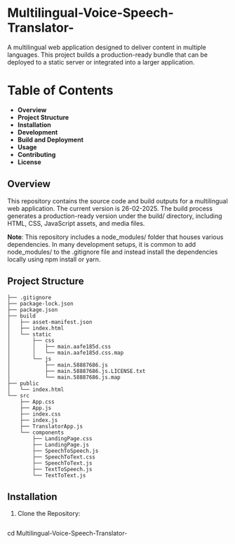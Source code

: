 # Multilingual-Voice-Speech-Translator-
A multilingual web application designed to deliver content in multiple languages. This project builds a production-ready bundle that can be deployed to a static server or integrated into a larger application.
# Table of Contents
  - **Overview**
  - **Project Structure**
  - **Installation**
  - **Development**
  - **Build and Deployment**
  - **Usage**
  - **Contributing**
  - **License**
## Overview
This repository contains the source code and build outputs for a multilingual web application. The current version is 26-02-2025. The build process generates a production-ready version under the build/ directory, including HTML, CSS, JavaScript assets, and media files.

**Note**: This repository includes a node_modules/ folder that houses various dependencies. In many development setups, it is common to add node_modules/ to the .gitignore file and instead install the dependencies locally using npm install or yarn.

## Project Structure

```/Multilingual-Voice-Speech-Translator-
├── .gitignore
├── package-lock.json
├── package.json
├── build
│   ├── asset-manifest.json
│   ├── index.html
│   └── static
│       ├── css
│       │   ├── main.aafe185d.css
│       │   └── main.aafe185d.css.map
│       └── js
│           ├── main.58887686.js
│           ├── main.58887686.js.LICENSE.txt
│           └── main.58887686.js.map
├── public
│   └── index.html
└── src
    ├── App.css
    ├── App.js
    ├── index.css
    ├── index.js
    ├── TranslatorApp.js
    └── components
        ├── LandingPage.css
        ├── LandingPage.js
        ├── SpeechToSpeech.js
        ├── SpeechToText.css
        ├── SpeechToText.js
        ├── TextToSpeech.js
        └── TextToText.js
```
## Installation
1. Clone the Repository:
   ```git clone https://github.com/your-username/Multilingual-Voice-Speech-Translator-.git
cd Multilingual-Voice-Speech-Translator-


